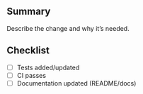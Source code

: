 ## Summary
Describe the change and why it’s needed.

## Checklist
- [ ] Tests added/updated
- [ ] CI passes
- [ ] Documentation updated (README/docs)
